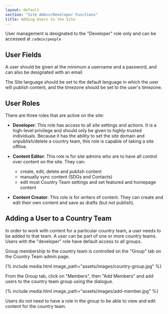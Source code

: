 ```yaml
---
layout: default
section: "Site Admin/Developer Functions"
title: Adding Users to the Site
---
```


User management is designated to the "Developer" role only and can be accessed at `/admin/people`

## User Fields

A user should be given at the minimum a username and a password, and can also be designated with an email

The Site language should be set to the default language in which the user will publish content, and the timezone should be set to the user's timezone.


## User Roles

There are three roles that are active on the site:

- **Developer**: This role has access to all site settings and actions. It is a high-level privilege and should only be given to highly-trusted individuals. Because it has the ability to set the site domain and unpublish/delete a country team, this role is capable of taking a site offline.

- **Content Editor**: This role is for site admins who are to have all control over content on the site. They can:
    - create, edit, delete and publish content
    - manually sync content (SDGs and Contacts)
    - edit most Country Team settings and set featured and homepage content

- **Content Creator**: This role is for writers of content. They can create and edit their own content and save as drafts (but not publish).

## Adding a User to a Country Team

In order to work with content for a particular country team, a user needs to be added to that team. A user can be part of one or more country teams. Users with the "developer" role have default access to all groups.

Group membership to the country team is controlled on the "Group" tab on the Country Team admin page.

{% include media.html
   image_path="assets/images/country-group.jpg"
%}

From the Group tab, click on "Members", then "Add Members" and add users to the country team group using the dialogue.

{% include media.html
   image_path="assets/images/add-member.jpg"
%}

Users do not need to have a role in the group to be able to view and edit content for the country team.
